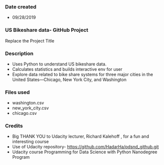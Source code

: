 ### Date created
* 09/28/2019

### US Bikeshare data- GitHub Project
Replace the Project Title

### Description
* Uses Python to understand US bikeshare data.
* Calculates statistics and builds interactive env for user
* Explore data related to bike share systems for three major cities in the United States—Chicago, New York City, and Washington

### Files used
* washington.csv
* new_york_city.csv
* chicago.csv

### Credits
* Big THANK YOU to Udacity lecturer, Richard Kalehoff , for a fun and interesting course
* Use of Udacity repository- https://github.com/HadarHa/pdsnd_github.git
* Udacity course Programming for Data Science with Python Nanodegree Program
